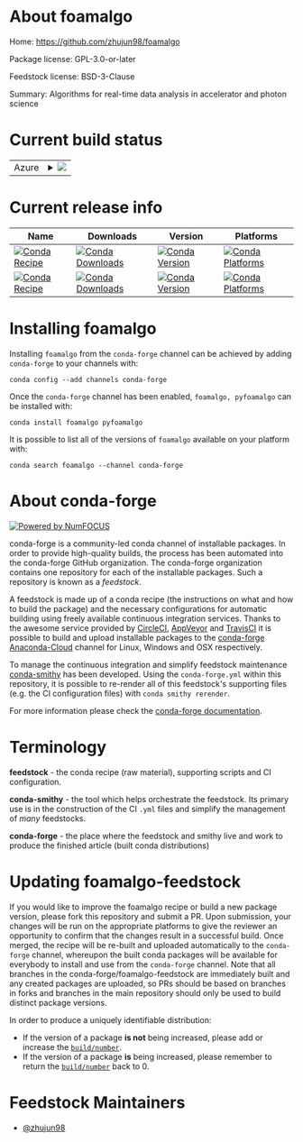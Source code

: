 About foamalgo
==============

Home: https://github.com/zhujun98/foamalgo

Package license: GPL-3.0-or-later

Feedstock license: BSD-3-Clause

Summary: Algorithms for real-time data analysis in accelerator and photon science



Current build status
====================


<table>
    
  <tr>
    <td>Azure</td>
    <td>
      <details>
        <summary>
          <a href="https://dev.azure.com/conda-forge/feedstock-builds/_build/latest?definitionId=10831&branchName=master">
            <img src="https://dev.azure.com/conda-forge/feedstock-builds/_apis/build/status/foamalgo-feedstock?branchName=master">
          </a>
        </summary>
        <table>
          <thead><tr><th>Variant</th><th>Status</th></tr></thead>
          <tbody><tr>
              <td>linux_64</td>
              <td>
                <a href="https://dev.azure.com/conda-forge/feedstock-builds/_build/latest?definitionId=10831&branchName=master">
                  <img src="https://dev.azure.com/conda-forge/feedstock-builds/_apis/build/status/foamalgo-feedstock?branchName=master&jobName=linux&configuration=linux_64_" alt="variant">
                </a>
              </td>
            </tr><tr>
              <td>osx_64</td>
              <td>
                <a href="https://dev.azure.com/conda-forge/feedstock-builds/_build/latest?definitionId=10831&branchName=master">
                  <img src="https://dev.azure.com/conda-forge/feedstock-builds/_apis/build/status/foamalgo-feedstock?branchName=master&jobName=osx&configuration=osx_64_" alt="variant">
                </a>
              </td>
            </tr>
          </tbody>
        </table>
      </details>
    </td>
  </tr>
</table>

Current release info
====================

| Name | Downloads | Version | Platforms |
| --- | --- | --- | --- |
| [![Conda Recipe](https://img.shields.io/badge/recipe-foamalgo-green.svg)](https://anaconda.org/conda-forge/foamalgo) | [![Conda Downloads](https://img.shields.io/conda/dn/conda-forge/foamalgo.svg)](https://anaconda.org/conda-forge/foamalgo) | [![Conda Version](https://img.shields.io/conda/vn/conda-forge/foamalgo.svg)](https://anaconda.org/conda-forge/foamalgo) | [![Conda Platforms](https://img.shields.io/conda/pn/conda-forge/foamalgo.svg)](https://anaconda.org/conda-forge/foamalgo) |
| [![Conda Recipe](https://img.shields.io/badge/recipe-pyfoamalgo-green.svg)](https://anaconda.org/conda-forge/pyfoamalgo) | [![Conda Downloads](https://img.shields.io/conda/dn/conda-forge/pyfoamalgo.svg)](https://anaconda.org/conda-forge/pyfoamalgo) | [![Conda Version](https://img.shields.io/conda/vn/conda-forge/pyfoamalgo.svg)](https://anaconda.org/conda-forge/pyfoamalgo) | [![Conda Platforms](https://img.shields.io/conda/pn/conda-forge/pyfoamalgo.svg)](https://anaconda.org/conda-forge/pyfoamalgo) |

Installing foamalgo
===================

Installing `foamalgo` from the `conda-forge` channel can be achieved by adding `conda-forge` to your channels with:

```
conda config --add channels conda-forge
```

Once the `conda-forge` channel has been enabled, `foamalgo, pyfoamalgo` can be installed with:

```
conda install foamalgo pyfoamalgo
```

It is possible to list all of the versions of `foamalgo` available on your platform with:

```
conda search foamalgo --channel conda-forge
```


About conda-forge
=================

[![Powered by NumFOCUS](https://img.shields.io/badge/powered%20by-NumFOCUS-orange.svg?style=flat&colorA=E1523D&colorB=007D8A)](http://numfocus.org)

conda-forge is a community-led conda channel of installable packages.
In order to provide high-quality builds, the process has been automated into the
conda-forge GitHub organization. The conda-forge organization contains one repository
for each of the installable packages. Such a repository is known as a *feedstock*.

A feedstock is made up of a conda recipe (the instructions on what and how to build
the package) and the necessary configurations for automatic building using freely
available continuous integration services. Thanks to the awesome service provided by
[CircleCI](https://circleci.com/), [AppVeyor](https://www.appveyor.com/)
and [TravisCI](https://travis-ci.com/) it is possible to build and upload installable
packages to the [conda-forge](https://anaconda.org/conda-forge)
[Anaconda-Cloud](https://anaconda.org/) channel for Linux, Windows and OSX respectively.

To manage the continuous integration and simplify feedstock maintenance
[conda-smithy](https://github.com/conda-forge/conda-smithy) has been developed.
Using the ``conda-forge.yml`` within this repository, it is possible to re-render all of
this feedstock's supporting files (e.g. the CI configuration files) with ``conda smithy rerender``.

For more information please check the [conda-forge documentation](https://conda-forge.org/docs/).

Terminology
===========

**feedstock** - the conda recipe (raw material), supporting scripts and CI configuration.

**conda-smithy** - the tool which helps orchestrate the feedstock.
                   Its primary use is in the construction of the CI ``.yml`` files
                   and simplify the management of *many* feedstocks.

**conda-forge** - the place where the feedstock and smithy live and work to
                  produce the finished article (built conda distributions)


Updating foamalgo-feedstock
===========================

If you would like to improve the foamalgo recipe or build a new
package version, please fork this repository and submit a PR. Upon submission,
your changes will be run on the appropriate platforms to give the reviewer an
opportunity to confirm that the changes result in a successful build. Once
merged, the recipe will be re-built and uploaded automatically to the
`conda-forge` channel, whereupon the built conda packages will be available for
everybody to install and use from the `conda-forge` channel.
Note that all branches in the conda-forge/foamalgo-feedstock are
immediately built and any created packages are uploaded, so PRs should be based
on branches in forks and branches in the main repository should only be used to
build distinct package versions.

In order to produce a uniquely identifiable distribution:
 * If the version of a package **is not** being increased, please add or increase
   the [``build/number``](https://conda.io/docs/user-guide/tasks/build-packages/define-metadata.html#build-number-and-string).
 * If the version of a package **is** being increased, please remember to return
   the [``build/number``](https://conda.io/docs/user-guide/tasks/build-packages/define-metadata.html#build-number-and-string)
   back to 0.

Feedstock Maintainers
=====================

* [@zhujun98](https://github.com/zhujun98/)


